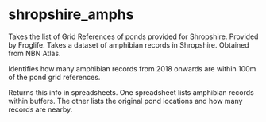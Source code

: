 # shropshire_amphs

Takes the list of Grid References of ponds provided for Shropshire. Provided by Froglife.
Takes a dataset of amphibian records in Shropshire. Obtained from NBN Atlas.

Identifies how many amphibian records from 2018 onwards are within 100m of the
pond grid references.

Returns this info in spreadsheets.
One spreadsheet lists amphibian records within buffers.
The other lists the original pond locations and how many records are nearby.